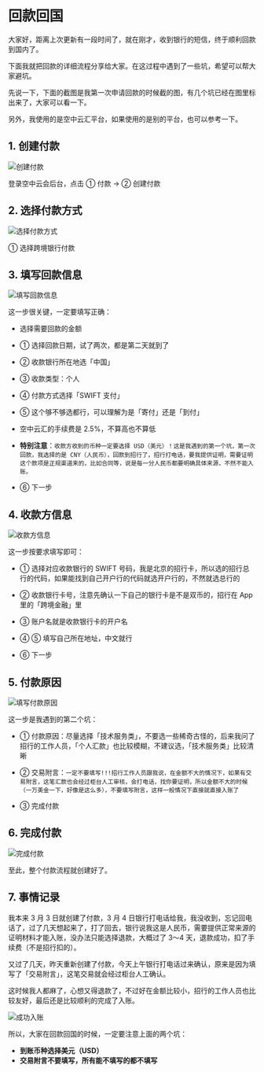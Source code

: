 # 回款回国

大家好，距离上次更新有一段时间了，就在刚才，收到银行的短信，终于顺利回款到国内了。

下面我就把回款的详细流程分享给大家。在这过程中遇到了一些坑，希望可以帮大家避坑。

先说一下，下面的截图是我第一次申请回款的时候截的图，有几个坑已经在图里标出来了，大家可以看一下。

另外，我使用的是空中云汇平台，如果使用的是别的平台，也可以参考一下。

## 1. 创建付款

<img src="../public/回款步骤-01.png" alt="创建付款">

登录空中云会后台，点击 ① 付款 -> ② 创建付款

## 2. 选择付款方式

<img src="../public/回款步骤-02.png" alt="选择付款方式">

① 选择跨境银行付款

## 3. 填写回款信息

<img src="../public/回款步骤-03.png" alt="填写回款信息">

这一步很关键，一定要填写正确：
- 选择需要回款的金额

- ① 选择回款日期，试了两次，都是第二天就到了

- ② 收款银行所在地选「中国」

- ③ 收款类型：个人

- ④ 付款方式选择「SWIFT 支付」

- ⑤ 这个够不够选都行，可以理解为是「寄付」还是「到付」

- 空中云汇的手续费是 2.5%，不算高也不算低

- **特别注意**：`收款方收到的币种一定要选择 USD（美元）！这是我遇到的第一个坑，第一次回款，我选择的是 CNY（人民币），回款到招行了，招行打电话，要我提供证明，需要证明这个款项是正规渠道来的，比如合同等，说是每一分人民币都要明确具体来源，不然不能入账。`

- ⑥ 下一步

## 4. 收款方信息

<img src="../public/回款步骤-04.png" alt="收款方信息">

这一步按要求填写即可：

- ① 选择对应收款银行的 SWIFT 号码，我是北京的招行卡，所以选的招行总行的代码，如果能找到自己开户行的代码就选开户行的，不然就选总行的

- ② 收款银行卡号，注意先确认一下自己的银行卡是不是双币的，招行在 App 里的「跨境金融」里

- ③ 账户名就是收款银行卡的开户名

- ④ ⑤ 填写自己所在地址，中文就行

- ⑥ 下一步

## 5. 付款原因

<img src="../public/回款步骤-05.png" alt="填写付款原因">

这一步是我遇到的第二个坑：

- ① 付款原因：尽量选择「技术服务类」，不要选一些稀奇古怪的，后来我问了招行的工作人员，「个人汇款」也比较模糊，不建议选，「技术服务类」比较清晰

- ② 交易附言：`一定不要填写!!!招行工作人员跟我说，在金额不大的情况下，如果有交易附言，这笔汇款也会经过柜台人工审核，会打电话，找你要证明，所以金额不大的时候（一万美金一下，好像是这么多），不要填写附言，这样一般情况下直接就直接入账了`

- ③ 完成付款

## 6. 完成付款

<img src="../public/回款步骤-06.png" alt="完成付款">

至此，整个付款流程就创建好了。

## 7. 事情记录

我本来 3 月 3 日就创建了付款，3 月 4 日银行打电话给我，我没收到，忘记回电话了，过了几天想起来了，打了回去，银行说我这是人民币，需要提供正常来源的证明材料才能入账，没办法只能选择退款，大概过了 3～4 天，退款成功，扣了手续费（不是招行扣的）。

又过了几天，昨天重新创建了付款，今天上午银行打电话过来确认，原来是因为填写了「交易附言」，这笔交易就会经过柜台人工确认。

这时候我人都麻了，心想又得退款了，不过好在金额比较小，招行的工作人员也比较友好，最后还是比较顺利的完成了入账。

<img src="../public/招行入账通知短信.jpeg" alt="成功入账">

所以，大家在回款回国的时候，一定要注意上面的两个坑：
- **到账币种选择美元（USD）**
- **交易附言不要填写，所有能不填写的都不填写**